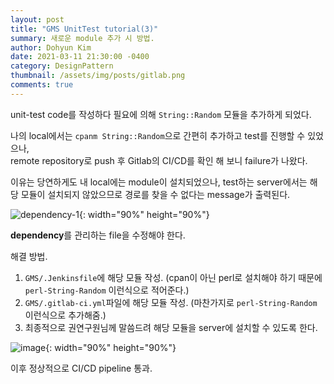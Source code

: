 ```yaml
---
layout: post
title: "GMS UnitTest tutorial(3)"
summary: 새로운 module 추가 시 방법.
author: Dohyun Kim
date: 2021-03-11 21:30:00 -0400
category: DesignPattern
thumbnail: /assets/img/posts/gitlab.png
comments: true
---
```


unit-test code를 작성하다 필요에 의해 ```String::Random``` 모듈을 추가하게 되었다.  

나의 local에서는 ```cpanm String::Random```으로 간편히 추가하고 test를 진행할 수 있었으나,  
remote repository로 push 후 Gitlab의 CI/CD를 확인 해 보니 failure가 나왔다.

이유는 당연하게도 내 local에는 module이 설치되었으나, test하는 server에서는 해당 모듈이 설치되지 않았으므로 경로를 찾을 수 없다는 message가 출력된다.

![dependency-1](https://user-images.githubusercontent.com/72643027/110744755-8ba06680-827d-11eb-88d2-338842eebfc8.png){: width="90%" height="90%"} 

**dependency**를 관리하는 file을 수정해야 한다.

해결 방법.

1. ```GMS/.Jenkinsfile```에 해당 모듈 작성. (cpan이 아닌 perl로 설치해야 하기 때문에 ```perl-String-Random``` 이런식으로 적어준다.)
2. ```GMS/.gitlab-ci.yml```파일에 해당 모듈 작성. (마찬가지로 ```perl-String-Random``` 이런식으로 추가해줌.)
3. 최종적으로 권연구원님께 말씀드려 해당 모듈을 server에 설치할 수 있도록 한다.

![image](https://user-images.githubusercontent.com/72643027/110745103-20a35f80-827e-11eb-8598-9b7ccb20e6bd.png){: width="90%" height="90%"}

이후 정상적으로 CI/CD pipeline 통과.
